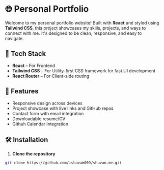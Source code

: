 # 🌐 Personal Portfolio

Welcome to my personal portfolio website! Built with **React** and styled using **Tailwind CSS**, this project showcases my skills, projects, and ways to connect with me. It's designed to be clean, responsive, and easy to navigate.

## 🚀 Tech Stack

- **React** – For Frontend
- **Tailwind CSS** – For Utility-first CSS framework for fast UI development
- **React Router** – For Client-side routing

## 📸 Features

- Responsive design across devices
- Project showcase with live links and GitHub repos
- Contact form with email integration
- Downloadable resume/CV
- Githuh Calendar Integration

## 🛠️ Installation

1. **Clone the repository**

```bash
git clone https://github.com/ishuvam009/shuvam.me.git



